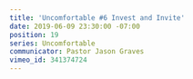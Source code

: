 ```yaml
---
title: 'Uncomfortable #6 Invest and Invite'
date: 2019-06-09 23:30:00 -07:00
position: 19
series: Uncomfortable
communicator: Pastor Jason Graves
vimeo_id: 341374724
---
```


